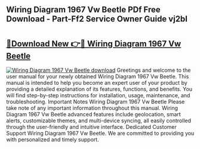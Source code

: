 ## Wiring Diagram 1967 Vw Beetle PDf Free Download - Part-Ff2 Service Owner Guide vj2bI

# <h2><a href="http://dfk3sir.blite.top/?on=Wiring+Diagram+1967+Vw+Beetle">🔗Download New 👉🔴 Wiring Diagram 1967 Vw Beetle</a></h2>

[![Wiring Diagram 1967 Vw Beetle download](https://i.imgur.com/lujVjoI.png)](http://dfk3sir.blite.top/?on=Wiring+Diagram+1967+Vw+Beetle)
Greetings and welcome to the user manual for your newly obtained Wiring Diagram 1967 Vw Beetle. This manual is intended to help you become an expert user of your product by providing a detailed explanation of its features, functions, and benefits. You will find step-by-step instructions for installation, usage, maintenance, and troubleshooting. Important Notes Wiring Diagram 1967 Vw Beetle Please take note of any important information throughout this manual. Wiring Diagram 1967 Vw Beetle advanced features include geolocation, smart alerts, customizable themes, and multi-device syncing, all easily controlled through the user-friendly and intuitive interface. Dedicated Customer Support Wiring Diagram 1967 Vw Beetle. We are committed to providing you with personalized and timely support.

